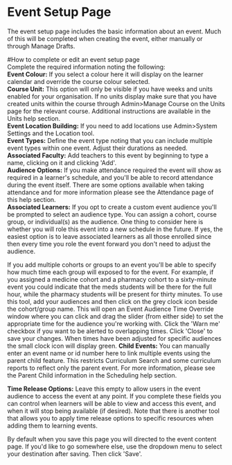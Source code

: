 # Event Setup Page  
The event setup page includes the basic information about an event.  Much of this will be completed when creating the event, either manually or through Manage Drafts.  

#How to complete or edit an event setup page  
Complete the required information noting the following:  
**Event Colour:** If you select a colour here it will display on the learner calendar and override the course colour selected.  
**Course Unit:** This option will only be visible if you have weeks and units enabled for your organisation.  If no units display make sure that you have created units within the course through Admin>Manage Course on the Units page for the relevant course.  Additional instructions are available in the Units help section.  
**Event Location Building:** If you need to add locations use Admin>System Settings and the Location tool.  
**Event Types:** Define the event type noting that you can include multiple event types within one event.  Adjust their durations as needed.  
**Associated Faculty:** Add teachers to this event by beginning to type a name, clicking on it and clicking 'Add'.  
**Audience Options:** If you make attendance required the event will show as required in a learner's schedule, and you'll be able to record attendance during the event itself.  There are some options available when taking attendance and for more information please see the Attendance page of this help section.  
**Associated Learners:** If you opt to create a custom event audience you'll be prompted to select an audience type.  You can assign a cohort, course group, or individual(s) as the audience.  One thing to consider here is whether you will role this event into a new schedule in the future.  If yes, the easiest option is to leave associated learners as all those enrolled since then every time you role the event forward you don't need to adjust the audience.  

If you add multiple cohorts or groups to an event you'll be able to specify how much time each group will exposed to for the event.  For example, if you assigned a medicine cohort and a pharmacy cohort to a sixty-minute event you could indicate that the meds students will be there for the full hour, while the pharmacy students will be present for thirty minutes.  To use this tool, add your audiences and then click on the grey clock icon beside the cohort/group name.  This will open an Event Audience Time Override window where you can click and drag the slider (from either side) to set the appropriate time for the audience you're working with.  Click the 'Warn me' checkbox if you want to be alerted to overlapping times.  Click 'Close' to save your changes.  When times have been adjusted for specific audiences the small clock icon will display green.
**Child Events:** You can manually enter an event name or id number here to link multiple events using the parent child feature.  This restricts Curriculum Search and some curriculum reports to reflect only the parent event.  For more information, please see the Parent Child information in the Scheduling help section.  

**Time Release Options:** Leave this empty to allow users in the event audience to access the event at any point. If you complete these fields you can control when learners will be able to view and access this event, and when it will stop being available (if desired).  Note that there is another tool that allows you to apply time release options to specific resources when adding them to learning events.

By default when you save this page you will directed to the event content page.  If you'd like to go somewhere else, use the dropdown menu to select your destination after saving.  Then click 'Save'.
